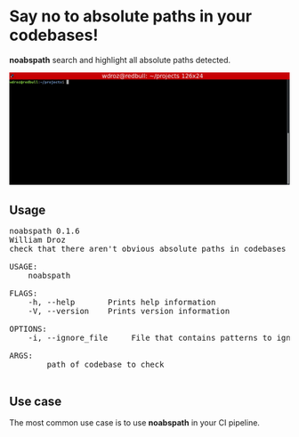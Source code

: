 # Say no to absolute paths in your codebases!

**noabspath** search and highlight all absolute paths detected.

<p align="center"><img src="https://raw.githubusercontent.com/wdroz/noabspath/master/img/demo.gif"/></p>

## Usage

<pre>
noabspath 0.1.6
William Droz <william.droz.ch@gmail.com>
check that there aren't obvious absolute paths in codebases

USAGE:
    noabspath <PATH>

FLAGS:
    -h, --help       Prints help information
    -V, --version    Prints version information

OPTIONS:
    -i, --ignore_file <IGNORE_FILE>    File that contains patterns to ignore (default .gitignore)

ARGS:
    <PATH>    path of codebase to check

</pre>

## Use case

The most common use case is to use **noabspath** in your CI pipeline.

